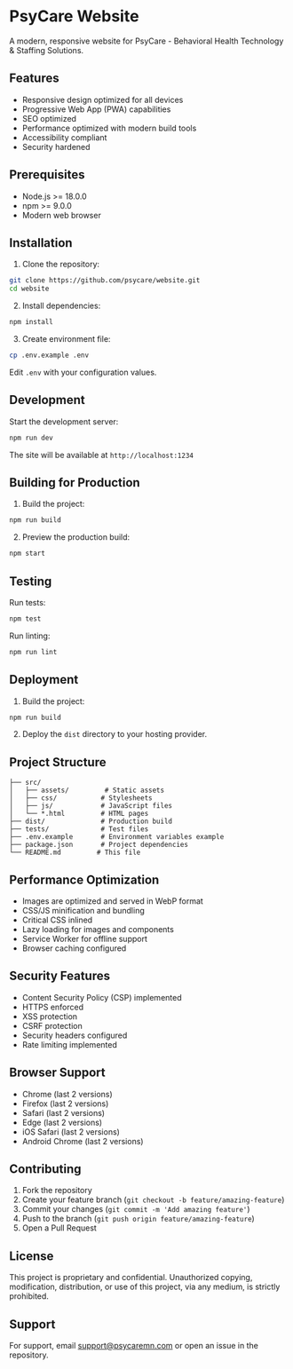 # PsyCare Website

A modern, responsive website for PsyCare - Behavioral Health Technology & Staffing Solutions.

## Features

- Responsive design optimized for all devices
- Progressive Web App (PWA) capabilities
- SEO optimized
- Performance optimized with modern build tools
- Accessibility compliant
- Security hardened

## Prerequisites

- Node.js >= 18.0.0
- npm >= 9.0.0
- Modern web browser

## Installation

1. Clone the repository:
```bash
git clone https://github.com/psycare/website.git
cd website
```

2. Install dependencies:
```bash
npm install
```

3. Create environment file:
```bash
cp .env.example .env
```
Edit `.env` with your configuration values.

## Development

Start the development server:
```bash
npm run dev
```

The site will be available at `http://localhost:1234`

## Building for Production

1. Build the project:
```bash
npm run build
```

2. Preview the production build:
```bash
npm start
```

## Testing

Run tests:
```bash
npm test
```

Run linting:
```bash
npm run lint
```

## Deployment

1. Build the project:
```bash
npm run build
```

2. Deploy the `dist` directory to your hosting provider.

## Project Structure

```
├── src/
│   ├── assets/         # Static assets
│   ├── css/           # Stylesheets
│   ├── js/            # JavaScript files
│   └── *.html         # HTML pages
├── dist/              # Production build
├── tests/             # Test files
├── .env.example       # Environment variables example
├── package.json       # Project dependencies
└── README.md         # This file
```

## Performance Optimization

- Images are optimized and served in WebP format
- CSS/JS minification and bundling
- Critical CSS inlined
- Lazy loading for images and components
- Service Worker for offline support
- Browser caching configured

## Security Features

- Content Security Policy (CSP) implemented
- HTTPS enforced
- XSS protection
- CSRF protection
- Security headers configured
- Rate limiting implemented

## Browser Support

- Chrome (last 2 versions)
- Firefox (last 2 versions)
- Safari (last 2 versions)
- Edge (last 2 versions)
- iOS Safari (last 2 versions)
- Android Chrome (last 2 versions)

## Contributing

1. Fork the repository
2. Create your feature branch (`git checkout -b feature/amazing-feature`)
3. Commit your changes (`git commit -m 'Add amazing feature'`)
4. Push to the branch (`git push origin feature/amazing-feature`)
5. Open a Pull Request

## License

This project is proprietary and confidential. Unauthorized copying, modification, distribution, or use of this project, via any medium, is strictly prohibited.

## Support

For support, email support@psycaremn.com or open an issue in the repository. 